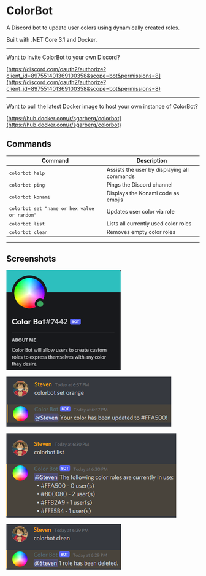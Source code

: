 # ColorBot
A Discord bot to update user colors using dynamically created roles.

Built with .NET Core 3.1 and Docker.

---

Want to invite ColorBot to your own Discord?

[https://discord.com/oauth2/authorize?client_id=897551401369100358&scope=bot&permissions=8](https://discord.com/oauth2/authorize?client_id=897551401369100358&scope=bot&permissions=8)

---

Want to pull the latest Docker image to host your own instance of ColorBot?

[https://hub.docker.com/r/sgarberg/colorbot](https://hub.docker.com/r/sgarberg/colorbot)

## Commands
| Command | Description |
| ------------- | ------------- |
| `colorbot help` | Assists the user by displaying all commands |
| `colorbot ping` | Pings the Discord channel |
| `colorbot konami` | Displays the Konami code as emojis |
| `colorbot set "name or hex value or random"` | Updates user color via role |
| `colorbot list` | Lists all currently used color roles |
| `colorbot clean` | Removes empty color roles |

---

## Screenshots

![image](/Documentation/Images/user.png)

![image](/Documentation/Images/set.png)

![image](/Documentation/Images/list.png)

![image](/Documentation/Images/clean.png)

